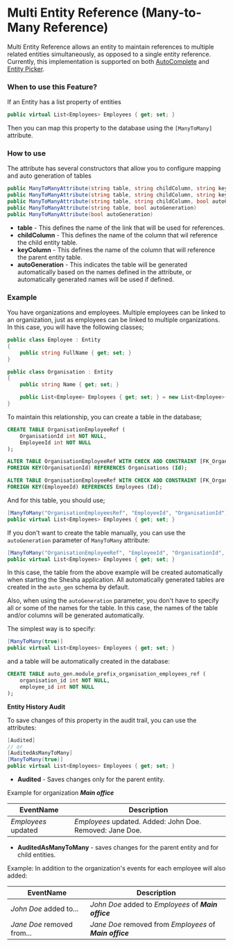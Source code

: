 # Multi Entity Reference (Many-to-Many Reference)

Multi Entity Reference allows an entity to maintain references to multiple related entities simultaneously, as opposed to a single entity reference. Currently, this implementation is supported on both [AutoComplete](../data-entry/autocomplete.md) and [Entity Picker](../data-entry/entity-picker.md).

### When to use this Feature?

If an Entity has a list property of entities

```cs
public virtual List<Employees> Employees { get; set; }
```

Then you can map this property to the database using the `[ManyToMany]` attribute.

### How to use

The attribute has several constructors that allow you to configure mapping and auto generation of tables

```cs
public ManyToManyAttribute(string table, string childColumn, string keyColumn)
public ManyToManyAttribute(string table, string childColumn, string keyColumn, bool autoGeneration)
public ManyToManyAttribute(string table, string childColumn, bool autoGeneration)
public ManyToManyAttribute(string table, bool autoGeneration)
public ManyToManyAttribute(bool autoGeneration)
```

- **table** -  This defines the name of the link that will be used for references.
- **childColumn** - This defines the name of the column that wil reference the child entity table.
- **keyColumn** - This defines the name of the column that will reference the parent entity table.
- **autoGeneration** - This indicates the table will be generated automatically based on the names defined in the attribute, or automatically generated names will be used if defined.

### Example

You have organizations and employees. Multiple employees can be linked to an organization, just as employees can be linked to multiple organizations. In this case, you will have the following classes;

```cs
public class Employee : Entity
{
    public string FullName { get; set; }
}

public class Organisation : Entity
{
    public string Name { get; set; }

    public List<Employee> Employees { get; set; } = new List<Employee>();
}
```

To maintain this relationship, you can create a table in the database;

```sql
CREATE TABLE OrganisationEmployeeRef (
    OrganisationId int NOT NULL,
    EmployeeId int NOT NULL
);

ALTER TABLE OrganisationEmployeeRef WITH CHECK ADD CONSTRAINT [FK_OrganisationEmployeeRef_OrganisationId_Organisation_Id]
FOREIGN KEY(OrganisationId) REFERENCES Organisations (Id);

ALTER TABLE OrganisationEmployeeRef WITH CHECK ADD CONSTRAINT [FK_OrganisationEmployeeRef_EmployeeId_Employee_Id]
FOREIGN KEY(EmployeeId) REFERENCES Employees (Id);
```

And for this table, you should use;

```cs
[ManyToMany("OrganisationEmployeesRef", "EmployeeId", "OrganisationId")]
public virtual List<Employees> Employees { get; set; }
```
If you don't want to create the table manually, you can use the `autoGeneration` parameter of `ManyToMany` attribute:

```cs
[ManyToMany("OrganisationEmployeeRef", "EmployeeId", "OrganisationId", true)]
public virtual List<Employees> Employees { get; set; }
```

In this case, the table from the above example will be created automatically when starting the Shesha application. All automatically generated tables are created in the `auto_gen` schema by default.


Also, when using the `autoGeneration` parameter, you don't have to specify all or some of the  names for the table. In this case, the names  of the table and/or columns will be generated automatically.

The simplest way is to specify:
```cs
[ManyToMany(true)]
public virtual List<Employees> Employees { get; set; }
```

and a table will be automatically created in the database:
```sql
CREATE TABLE auto_gen.module_prefix_organisation_employees_ref (
    organisation_id int NOT NULL,
    employee_id int NOT NULL
);
```

**Entity History Audit** 

To save changes of this property in the audit trail, you can use the attributes:

```cs
[Audited]
// or
[AuditedAsManyToMany]
[ManyToMany(true)]
public virtual List<Employees> Employees { get; set; }
```

- **Audited** - Saves changes only for the parent entity.

Example for organization ***Main office***

| EventName | Description |
|-----------|------------|
| *Employees* updated    | *Employees* updated. Added: John Doe. Removed: Jane Doe.  |

- **AuditedAsManyToMany** - saves changes for the parent entity and for  child entities.

Example: 
In addition to the organization's events for each  employee will also added: 

| EventName | Description  |
|---|---|
| *John Doe* added to... | *John Doe* added to *Employees* of ***Main office*** |
| *Jane Doe* removed from... | *Jane Doe* removed from *Employees* of ***Main office*** |

